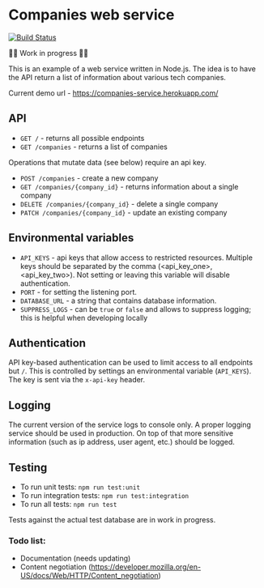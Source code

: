 # Companies web service

[![Build Status](https://travis-ci.com/davidc6/companies-service.svg?token=rQoC61ZuGqZDdxu3Y8ZD&branch=main)](https://travis-ci.com/davidc6/companies-service)

:construction::construction_worker: Work in progress :construction::construction_worker:

This is an example of a web service written in Node.js. The idea is to have the API return a list of information about various tech companies.

Current demo url - https://companies-service.herokuapp.com/

## API

* `GET /` - returns all possible endpoints
* `GET /companies` - returns a list of companies

Operations that mutate data (see below) require an api key.

* `POST /companies` - create a new company
* `GET /companies/{company_id}` - returns information about a single company
* `DELETE /companies/{company_id}` - delete a single company
* `PATCH /companies/{company_id}` - update an existing company

## Environmental variables

* `API_KEYS` - api keys that allow access to restricted resources. Multiple keys should be separated by the comma (<api_key_one>,<api_key_two>). Not setting or leaving this variable will disable authentication.
* `PORT` - for setting the listening port.
* `DATABASE_URL` - a string that contains database information.
* `SUPPRESS_LOGS` - can be `true` or `false` and allows to suppress logging; this is helpful when developing locally

## Authentication

API key-based authentication can be used to limit access to all endpoints but `/`. This is controlled by settings an environmental variable (`API_KEYS`). The key is sent via the `x-api-key` header.

## Logging

The current version of the service logs to console only. A proper logging service should be used in production. On top of that more sensitive information (such as ip address, user agent, etc.) should be logged.

## Testing

* To run unit tests: `npm run test:unit`
* To run integration tests: `npm run test:integration`
* To run all tests: `npm run test`

Tests against the actual test database are in work in progress. 

### Todo list:

- Documentation (needs updating)
- Content negotiation (https://developer.mozilla.org/en-US/docs/Web/HTTP/Content_negotiation)
